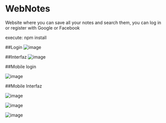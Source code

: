 # WebNotes
Website where you can save all your notes and search them, you can log in or register with Google or Facebook

execute: npm install 

##Login
![image](https://user-images.githubusercontent.com/66845300/181578107-5ab77810-f1b0-45dc-aadd-5aaac35d5044.png)

##Interfaz
![image](https://user-images.githubusercontent.com/66845300/181577952-5558a481-d733-4916-9e87-1cc5fe1f75d0.png)

##Mobile login 

![image](https://user-images.githubusercontent.com/66845300/182656895-070a6970-0ef4-426c-a046-846a258f7835.png)

##Mobile Interfaz

![image](https://user-images.githubusercontent.com/66845300/182657104-766e4185-65ad-40a8-a041-c512d82b2396.png)

![image](https://user-images.githubusercontent.com/66845300/182657218-f6dc95be-3f3e-4228-a2d1-ae7ed18fbef7.png)

![image](https://user-images.githubusercontent.com/66845300/182657536-2858d984-bc57-47e7-b38a-06b6ae07d2b1.png)
